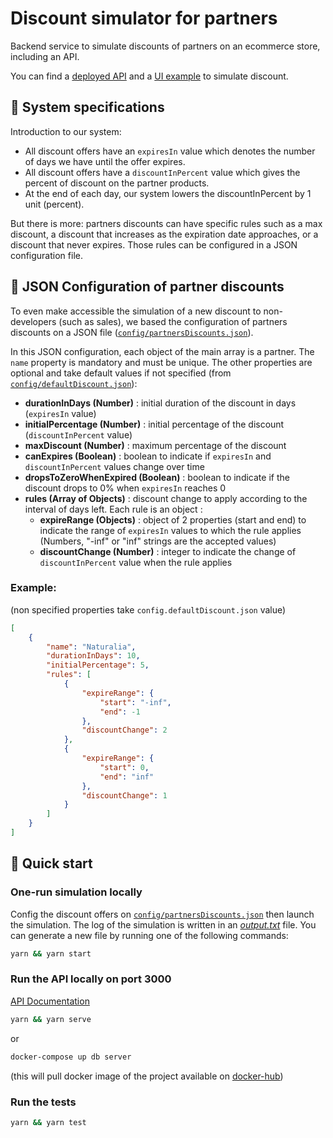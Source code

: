 # Discount simulator for partners

Backend service to simulate discounts of partners on an ecommerce store, including an API.

You can find a [deployed API](http://35.180.66.136:3000/api-docs/) and a [UI example](https://mbroussart.retool.com/apps/0044eca2-6883-11ee-bd38-0bd44c737b96/Greenly%20discount%20simulator) to simulate discount.

## 🚅 System specifications

Introduction to our system:

- All discount offers have an `expiresIn` value which denotes the number of days we have until the offer expires.
- All discount offers have a `discountInPercent` value which gives the percent of discount on the partner products.
- At the end of each day, our system lowers the discountInPercent by 1 unit (percent).

But there is more: partners discounts can have specific rules such as a max discount, a discount that increases as the expiration date approaches, or a discount that never expires. Those rules can be configured in a JSON configuration file.

## 🔩 JSON Configuration of partner discounts

To even make accessible the simulation of a new discount to non-developers (such as sales), we based the configuration of partners discounts on a JSON file ([`config/partnersDiscounts.json`](config/partnersDiscounts.json)).

In this JSON configuration, each object of the main array is a partner. The `name` property is mandatory and must be unique. The other properties are optional and take default values if not specified (from [`config/defaultDiscount.json`](config/defaultDiscount.json)):
- **durationInDays (Number)** : initial duration of the discount in days (`expiresIn` value)
- **initialPercentage (Number)** : initial percentage of the discount (`discountInPercent` value)
- **maxDiscount (Number)** : maximum percentage of the discount
- **canExpires (Boolean)** : boolean to indicate if `expiresIn` and `discountInPercent` values change over time
- **dropsToZeroWhenExpired (Boolean)** : boolean to indicate if the discount drops to 0% when `expiresIn` reaches 0
- **rules (Array of Objects)** : discount change to apply according to the interval of days left. Each rule is an object :
  - **expireRange (Objects)** : object of 2 properties (start and end) to indicate the range of `expiresIn` values to which the rule applies (Numbers, "-inf" or "inf" strings are the accepted values)
  - **discountChange (Number)** : integer to indicate the change of `discountInPercent` value when the rule applies

### Example:

(non specified properties take `config.defaultDiscount.json` value)

``` json
[
    {
        "name": "Naturalia",
        "durationInDays": 10,
        "initialPercentage": 5,
        "rules": [
            {
                "expireRange": {
                    "start": "-inf",
                    "end": -1
                },
                "discountChange": 2
            },
            {
                "expireRange": {
                    "start": 0,
                    "end": "inf"
                },
                "discountChange": 1
            }
        ]
    }
]
```

## 🏃 Quick start

### One-run simulation locally

Config the discount offers on [`config/partnersDiscounts.json`](config/partnersDiscounts.json) then launch the simulation.
The log of the simulation is written in an [_output.txt_](./output.txt) file.
You can generate a new file by running one of the following commands:

```sh
yarn && yarn start
```

### Run the API locally on port 3000

[API Documentation](http://127.0.0.1:3000/api-docs/)

```sh
yarn && yarn serve
```

or

```sh
docker-compose up db server
```
(this will pull docker image of the project available on [docker-hub](https://hub.docker.com/repository/docker/broubroumachine/discount-simultor-api/general))

### Run the tests

```sh
yarn && yarn test
```
